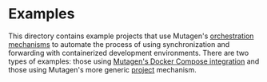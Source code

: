 # Examples

This directory contains example projects that use Mutagen's
[orchestration mechanisms](https://mutagen.io/documentation/orchestration) to
automate the process of using synchronization and forwarding with containerized
development environments. There are two types of examples: those using
[Mutagen's Docker Compose integration](https://mutagen.io/documentation/orchestration/compose)
and those using Mutagen's more generic
[project](https://mutagen.io/documentation/orchestration/projects) mechanism.
